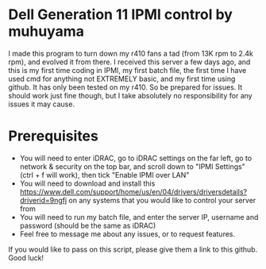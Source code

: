 # Dell Generation 11 IPMI control by muhuyama

I made this program to turn down my r410 fans a tad (from 13K rpm to 2.4k rpm), and evolved it from there. I received this server a few days ago, and this is my first time coding in IPMI, my first batch file, the first time I have used cmd for anything not EXTREMELY basic, and my first time using github. It has only been tested on my r410. So be prepared for issues. It should work just fine though, but I take absolutely no responsibility for any issues it may cause. 

# Prerequisites
- You will need to enter iDRAC, go to iDRAC settings on the far left, go to network & security on the top bar, and scroll down to "IPMI Settings" (ctrl + f will work), then tick "Enable IPMI over LAN"
- You will need to download and install this https://www.dell.com/support/home/us/en/04/drivers/driversdetails?driverid=9ngfj on any systems that you would like to control your server from
- You will need to run my batch file, and enter the server IP, username and password (should be the same as iDRAC)
- Feel free to message me about any issues, or to request features.

If you would like to pass on this script, please give them a link to this github. Good luck!
